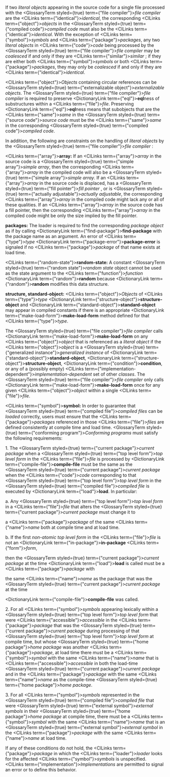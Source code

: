  



If two *literal objects* appearing in the source code for a single file processed with the <GlossaryTerm styled={true} term={"file compiler"}><i>file compiler</i></GlossaryTerm> are the <ClLinks  term={"identical"}><i>identical</i></ClLinks>, the corresponding <ClLinks  term={"object"}><i>objects</i></ClLinks> in the <GlossaryTerm styled={true} term={"compiled code"}><i>compiled code</i></GlossaryTerm> must also be the <ClLinks  term={"identical"}><i>identical</i></ClLinks>. With the exception of <ClLinks  term={"symbol"}><i>symbols</i></ClLinks> and <ClLinks  term={"package"}><i>packages</i></ClLinks>, any two *literal objects* in <ClLinks  term={"code"}><i>code</i></ClLinks> being processed by the <GlossaryTerm styled={true} term={"file compiler"}><i>file compiler</i></GlossaryTerm> may be *coalesced* if and only if they are <ClLinks  term={"similar"}><i>similar</i></ClLinks> ; if they are either both <ClLinks  term={"symbol"}><i>symbols</i></ClLinks> or both <ClLinks  term={"package"}><i>packages</i></ClLinks>, they may only be *coalesced* if and only if they are <ClLinks  term={"identical"}><i>identical</i></ClLinks>. 



<ClLinks  term={"object"}><i>Objects</i></ClLinks> containing circular references can be <GlossaryTerm styled={true} term={"externalizable object"}><i>externalizable objects</i></GlossaryTerm>. The <GlossaryTerm styled={true} term={"file compiler"}><i>file compiler</i></GlossaryTerm> is required to preserve <DictionaryLink  term={"eql"}><b>eql</b></DictionaryLink>ness of substructures within a <ClLinks  term={"file"}><i>file</i></ClLinks>. Preserving <DictionaryLink  term={"eql"}><b>eql</b></DictionaryLink>ness means that subobjects that are the <ClLinks  term={"same"}><i>same</i></ClLinks> in the <GlossaryTerm styled={true} term={"source code"}><i>source code</i></GlossaryTerm> must be the <ClLinks  term={"same"}><i>same</i></ClLinks> in the corresponding <GlossaryTerm styled={true} term={"compiled code"}><i>compiled code</i></GlossaryTerm>. 



In addition, the following are constraints on the handling of *literal objects* by the <GlossaryTerm styled={true} term={"file compiler"}><i>file compiler</i></GlossaryTerm> : 



<ClLinks  term={"array"}><b>array:</b></ClLinks> If an <ClLinks  term={"array"}><i>array</i></ClLinks> in the source code is a <GlossaryTerm styled={true} term={"simple array"}><i>simple array</i></GlossaryTerm>, then the corresponding <ClLinks  term={"array"}><i>array</i></ClLinks> in the compiled code will also be a <GlossaryTerm styled={true} term={"simple array"}><i>simple array</i></GlossaryTerm>. If an <ClLinks  term={"array"}><i>array</i></ClLinks> in the source code is displaced, has a <GlossaryTerm styled={true} term={"fill pointer"}><i>fill pointer</i></GlossaryTerm> , or is <GlossaryTerm styled={true} term={"actually adjustable"}><i>actually adjustable</i></GlossaryTerm>, the corresponding <ClLinks  term={"array"}><i>array</i></ClLinks> in the compiled code might lack any or all of these qualities. If an <ClLinks  term={"array"}><i>array</i></ClLinks> in the source code has a fill pointer, then the corresponding <ClLinks  term={"array"}><i>array</i></ClLinks> in the compiled code might be only the size implied by the fill pointer.  







**packages:** The loader is required to find the corresponding *package object* as if by calling <DictionaryLink  term={"find-package"}><b>find-package</b></DictionaryLink> with the package name as an argument. An error of <ClLinks  term={"type"}><i>type</i></ClLinks> <DictionaryLink  term={"package-error"}><b>package-error</b></DictionaryLink> is signaled if no <ClLinks  term={"package"}><i>package</i></ClLinks> of that name exists at load time. 



<ClLinks  term={"random-state"}><b>random-state:</b></ClLinks> A constant <GlossaryTerm styled={true} term={"random state"}><i>random state</i></GlossaryTerm> object cannot be used as the state argument to the <ClLinks  term={"function"}><i>function</i></ClLinks> <DictionaryLink  term={"random"}><b>random</b></DictionaryLink> because <DictionaryLink  term={"random"}><b>random</b></DictionaryLink> modifies this data structure. 



**structure, standard-object:** <ClLinks  term={"object"}><i>Objects</i></ClLinks> of <ClLinks  term={"type"}><i>type</i></ClLinks> <DictionaryLink  term={"structure-object"}><b>structure-object</b></DictionaryLink> and <DictionaryLink  term={"standard-object"}><b>standard-object</b></DictionaryLink> may appear in compiled constants if there is an appropriate <DictionaryLink  term={"make-load-form"}><b>make-load-form</b></DictionaryLink> method defined for that <ClLinks  term={"type"}><i>type</i></ClLinks>. 



The <GlossaryTerm styled={true} term={"file compiler"}><i>file compiler</i></GlossaryTerm> calls <DictionaryLink  term={"make-load-form"}><b>make-load-form</b></DictionaryLink> on any <ClLinks  term={"object"}><i>object</i></ClLinks> that is referenced as a *literal object* if the <ClLinks  term={"object"}><i>object</i></ClLinks> is a <GlossaryTerm styled={true} term={"generalized instance"}><i>generalized instance</i></GlossaryTerm> of <DictionaryLink  term={"standard-object"}><b>standard-object</b></DictionaryLink>, <DictionaryLink  term={"structure-object"}><b>structure-object</b></DictionaryLink>, <DictionaryLink  term={"condition"}><b>condition</b></DictionaryLink>, or any of a (possibly empty) <ClLinks  term={"implementation-dependent"}><i>implementation-dependent</i></ClLinks> set of other *classes*. The <GlossaryTerm styled={true} term={"file compiler"}><i>file compiler</i></GlossaryTerm> only calls <DictionaryLink  term={"make-load-form"}><b>make-load-form</b></DictionaryLink> once for any given <ClLinks  term={"object"}><i>object</i></ClLinks> within a single <ClLinks  term={"file"}><i>file</i></ClLinks>. 



<ClLinks  term={"symbol"}><b>symbol:</b></ClLinks> In order to guarantee that <GlossaryTerm styled={true} term={"compiled file"}><i>compiled files</i></GlossaryTerm> can be *loaded* correctly, users must ensure that the <ClLinks  term={"package"}><i>packages</i></ClLinks> referenced in those <ClLinks  term={"file"}><i>files</i></ClLinks> are defined consistently at compile time and load time. <GlossaryTerm styled={true} term={"conforming program"}><i>Conforming programs</i></GlossaryTerm> must satisfy the following requirements: 



1\. The <GlossaryTerm styled={true} term={"current package"}><i>current package</i></GlossaryTerm> when a <GlossaryTerm styled={true} term={"top level form"}><i>top level form</i></GlossaryTerm> in the <ClLinks  term={"file"}><i>file</i></ClLinks> is processed by <DictionaryLink  term={"compile-file"}><b>compile-file</b></DictionaryLink> must be the same as the <GlossaryTerm styled={true} term={"current package"}><i>current package</i></GlossaryTerm> when the <ClLinks  term={"code"}><i>code</i></ClLinks> corresponding to that <GlossaryTerm styled={true} term={"top level form"}><i>top level form</i></GlossaryTerm> in the <GlossaryTerm styled={true} term={"compiled file"}><i>compiled file</i></GlossaryTerm> is executed by <DictionaryLink  term={"load"}><b>load</b></DictionaryLink>. In particular: 



a. Any <GlossaryTerm styled={true} term={"top level form"}><i>top level form</i></GlossaryTerm> in a <ClLinks  term={"file"}><i>file</i></ClLinks> that alters the <GlossaryTerm styled={true} term={"current package"}><i>current package</i></GlossaryTerm> must change it to 



a <ClLinks  term={"package"}><i>package</i></ClLinks> of the same <ClLinks  term={"name"}><i>name</i></ClLinks> both at compile time and at load time. 



b. If the first *non-atomic top level form* in the <ClLinks  term={"file"}><i>file</i></ClLinks> is not an <DictionaryLink  term={"in-package"}><b>in-package</b></DictionaryLink> <ClLinks  term={"form"}><i>form</i></ClLinks>, 



then the <GlossaryTerm styled={true} term={"current package"}><i>current package</i></GlossaryTerm> at the time <DictionaryLink  term={"load"}><b>load</b></DictionaryLink> is called must be a <ClLinks  term={"package"}><i>package</i></ClLinks> with 



the same <ClLinks  term={"name"}><i>name</i></ClLinks> as the package that was the <GlossaryTerm styled={true} term={"current package"}><i>current package</i></GlossaryTerm> at the time 



<DictionaryLink  term={"compile-file"}><b>compile-file</b></DictionaryLink> was called. 



2\. For all <ClLinks  term={"symbol"}><i>symbols</i></ClLinks> appearing lexically within a <GlossaryTerm styled={true} term={"top level form"}><i>top level form</i></GlossaryTerm> that were <ClLinks  term={"accessible"}><i>accessible</i></ClLinks> in the <ClLinks  term={"package"}><i>package</i></ClLinks> that was the <GlossaryTerm styled={true} term={"current package"}><i>current package</i></GlossaryTerm> during processing of that <GlossaryTerm styled={true} term={"top level form"}><i>top level form</i></GlossaryTerm> at compile time, but whose <GlossaryTerm styled={true} term={"home package"}><i>home package</i></GlossaryTerm> was another <ClLinks  term={"package"}><i>package</i></ClLinks>, at load time there must be a <ClLinks  term={"symbol"}><i>symbol</i></ClLinks> with the same <ClLinks  term={"name"}><i>name</i></ClLinks> that is <ClLinks  term={"accessible"}><i>accessible</i></ClLinks> in both the load-time <GlossaryTerm styled={true} term={"current package"}><i>current package</i></GlossaryTerm> and in the <ClLinks  term={"package"}><i>package</i></ClLinks> with the same <ClLinks  term={"name"}><i>name</i></ClLinks> as the compile-time <GlossaryTerm styled={true} term={"home package"}><i>home package</i></GlossaryTerm>. 



3\. For all <ClLinks  term={"symbol"}><i>symbols</i></ClLinks> represented in the <GlossaryTerm styled={true} term={"compiled file"}><i>compiled file</i></GlossaryTerm> that were <GlossaryTerm styled={true} term={"external symbol"}><i>external symbols</i></GlossaryTerm> in their <GlossaryTerm styled={true} term={"home package"}><i>home package</i></GlossaryTerm> at compile time, there must be a <ClLinks  term={"symbol"}><i>symbol</i></ClLinks> with the same <ClLinks  term={"name"}><i>name</i></ClLinks> that is an <GlossaryTerm styled={true} term={"external symbol"}><i>external symbol</i></GlossaryTerm> in the <ClLinks  term={"package"}><i>package</i></ClLinks> with the same <ClLinks  term={"name"}><i>name</i></ClLinks> at load time. 



If any of these conditions do not hold, the <ClLinks  term={"package"}><i>package</i></ClLinks> in which the <ClLinks  term={"loader"}><i>loader</i></ClLinks> looks for the affected <ClLinks  term={"symbol"}><i>symbols</i></ClLinks> is unspecified. <ClLinks  term={"implementation"}><i>Implementations</i></ClLinks> are permitted to signal an error or to define this behavior. 











